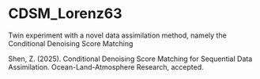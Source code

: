 # CDSM_Lorenz63
Twin experiment with a novel data assimilation method, namely the Conditional Denoising Score Matching

Shen, Z. (2025). Conditional Denoising Score Matching for Sequential Data Assimilation. Ocean-Land-Atmosphere Research, accepted.
